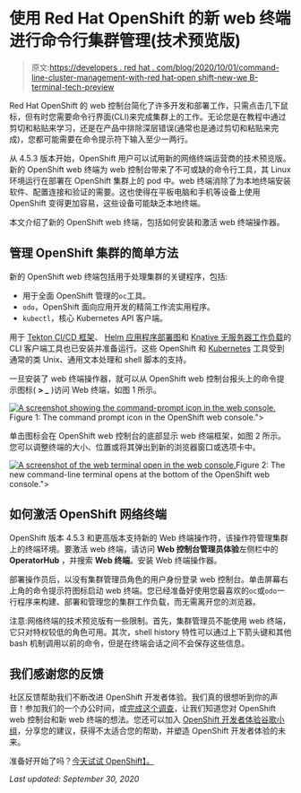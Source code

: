 # 使用 Red Hat OpenShift 的新 web 终端进行命令行集群管理(技术预览版)

> 原文:[https://developers . red hat . com/blog/2020/10/01/command-line-cluster-management-with-red hat-open shift-new-we B- terminal-tech-preview](https://developers.redhat.com/blog/2020/10/01/command-line-cluster-management-with-red-hat-openshifts-new-web-terminal-tech-preview)

Red Hat OpenShift 的 web 控制台简化了许多开发和部署工作，只需点击几下鼠标，但有时您需要命令行界面(CLI)来完成集群上的工作。无论您是在教程中通过剪切和粘贴来学习，还是在产品中排除深层错误(通常也是通过剪切和粘贴来完成)，您都可能需要在命令提示符下输入至少一两行。

从 4.5.3 版本开始，OpenShift 用户可以试用新的网络终端运营商的技术预览版。新的 OpenShift web 终端为 web 控制台带来了不可或缺的命令行工具，其 Linux 环境运行在部署在 OpenShift 集群上的 pod 中。web 终端消除了为本地终端安装软件、配置连接和验证的需要。这也使得在平板电脑和手机等设备上使用 OpenShift 变得更加容易，这些设备可能缺乏本地终端。

本文介绍了新的 OpenShift web 终端，包括如何安装和激活 web 终端操作器。

## 管理 OpenShift 集群的简单方法

新的 OpenShift web 终端包括用于处理集群的关键程序，包括:

*   用于全面 OpenShift 管理的`oc`工具。
*   `odo`，OpenShift 面向应用开发的精简工作流实用程序。
*   `kubectl`，核心 Kubernetes API 客户端。

用于 [Tekton CI/CD 框架](https://developers.redhat.com/blog/2020/08/14/introduction-to-cloud-native-ci-cd-with-tekton-kubecon-europe-2020/)、 [Helm 应用程序部署图](https://developers.redhat.com/blog/2020/07/20/advanced-helm-support-in-the-openshift-4-5-web-console/)和 [Knative 无服务器工作负载](https://developers.redhat.com/topics/serverless-architecture)的 CLI 客户端工具也已安装并准备运行。这些 OpenShift 和 [Kubernetes](https://developers.redhat.com/topics/kubernetes) 工具受到通常的类 Unix、通用文本处理和 shell 脚本的支持。

一旦安装了 web 终端操作器，就可以从 OpenShift web 控制台报头上的命令提示图标( **> _** )访问 Web 终端，如图 1 所示。

[![A screenshot showing the command-prompt icon in the web console.](../Images/f544134f931bc94447cdfda7c86756f7.png "wticon")](/sites/default/files/blog/2020/09/wticon.png)Figure 1: The command prompt icon in the OpenShift web console.">

单击图标会在 OpenShift web 控制台的底部显示 web 终端框架，如图 2 所示。您可以调整终端的大小、位置或将其弹出到新的浏览器窗口或选项卡中。

[![A screenshot of the web terminal open in the web console.](../Images/832f230fb7297b65a9818a9061717699.png "Figure 2")](/sites/default/files/blog/2020/09/wtrunning.png)Figure 2: The new command-line terminal opens at the bottom of the OpenShift web console.">

## 如何激活 OpenShift 网络终端

OpenShift 版本 4.5.3 和更高版本支持新的 Web 终端操作符，该操作符管理集群上的终端环境。要激活 web 终端，请访问 **Web 控制台管理员体验**左侧栏中的 **OperatorHub** ，并搜索 **Web 终端**。安装 Web 终端操作器。

部署操作员后，以没有集群管理员角色的用户身份登录 web 控制台。单击屏幕右上角的命令提示符图标启动 web 终端。您已经准备好使用您最喜欢的`oc`或`odo`一行程序来构建、部署和管理您的集群工作负载，而无需离开您的浏览器。

注意:网络终端的技术预览版有一些限制。首先，集群管理员不能使用 web 终端，它只对特权较低的角色可用。其次，shell history 特性可以通过上下箭头键和其他 bash 机制调用以前的命令，但是在终端会话之间不会保存这些信息。

## 我们感谢您的反馈

社区反馈帮助我们不断改进 OpenShift 开发者体验。我们真的很想听到你的声音！参加我们的一个办公时间，或[完成这个调查](https://forms.gle/zDd4tuWvjndCRVMD8)，让我们知道您对 OpenShift web 控制台和新 web 终端的想法。您还可以加入 [OpenShift 开发者体验谷歌小组](https://groups.google.com/forum/#!forum/openshift-dev-users)，分享您的建议，获得不太适合您的帮助，并塑造 OpenShift 开发者体验的未来。

准备好开始了吗？[今天试试 OpenShift】。](http://www.openshift.com/try)

*Last updated: September 30, 2020*